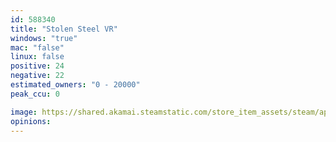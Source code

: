 ```yaml
---
id: 588340
title: "Stolen Steel VR"
windows: "true"
mac: "false"
linux: false
positive: 24
negative: 22
estimated_owners: "0 - 20000"
peak_ccu: 0

image: https://shared.akamai.steamstatic.com/store_item_assets/steam/apps/588340/header.jpg?t=1508404816
opinions:
---
```

